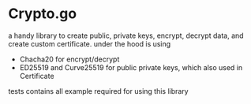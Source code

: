 # Crypto.go

a handy library to create public, private keys, encrypt, decrypt data, and create custom certificate. under the hood is using 

- Chacha20 for encrypt/decrypt
- ED25519 and Curve25519 for public private keys, which also used in Certificate

tests contains all example required for using this library

